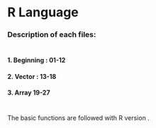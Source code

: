 # R Language
### Description of each files: 
# 
#### 1. Beginning : 01-12
#### 2. Vector  : 13-18
#### 3. Array 19-27
# 
The basic functions are followed with R version .

